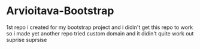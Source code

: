 # Arvioitava-Bootstrap
1st repo i created for my bootstrap project and i didin't get this repo to work so i made yet another repo
tried custom domain and it didin't quite work out suprise suprsise
